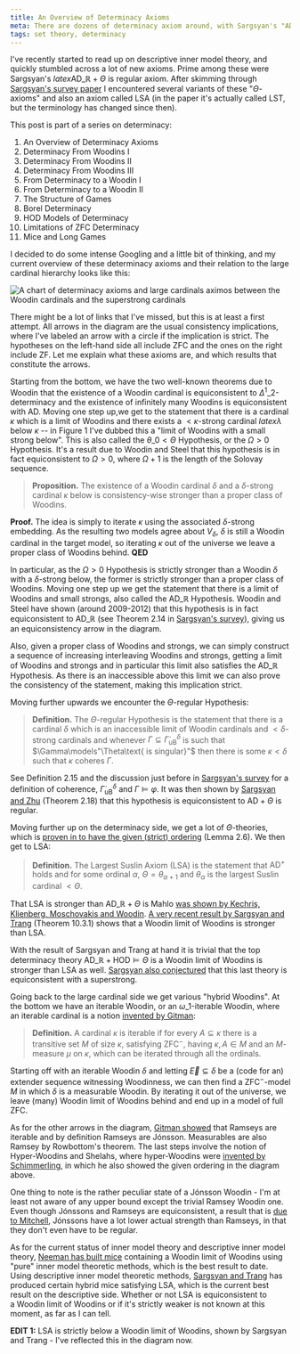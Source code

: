 ```yaml
---
title: An Overview of Determinacy Axioms
meta: There are dozens of determinacy axiom around, with Sargsyan's "AD_R + Theta is regular" axiom perhaps being the most well known. After skimming through Sargsyan's survey paper I encountered several variants of these so-called "Theta-axioms" and also an axiom called LSA. I decided to do some intense Googling and a little bit of thinking, and this is my current overview of these determinacy axioms and their relation to the large cardinal hierarchy.
tags: set theory, determinacy
---
```


I've recently started to read up on descriptive inner model theory, and quickly
stumbled across a lot of new axioms. Prime among these were Sargsyan's $latex
\textsf{AD}\_{\mathbb R} + \Theta\text{ is regular}$ axiom. After skimming through
[Sargsyan's survey paper](https://doi.org/10.2178/bsl.1901010) I encountered several
variants of these "$\Theta$-axioms" and also an axiom called $\textsf{LSA}$ (in the
paper it's actually called $\textsf{LST}$, but the terminology has changed since then).

This post is part of a series on determinacy:

1. An Overview of Determinacy Axioms
2. <router-link to="/posts/2017-01-25-determinacy-from-woodins-i">Determinacy From
   Woodins I</router-link>
3. <router-link to="/posts/2017-02-08-determinacy-from-woodins-ii">Determinacy From
   Woodins II</router-link>
4. <router-link to="/posts/2017-02-22-determinacy-from-woodins-iii">Determinacy From
   Woodins III</router-link>
5. <router-link to="/posts/2017-04-05-from-determinacy-to-a-woodin-i">From Determinacy
   to a Woodin I</router-link>
6. <router-link to="/posts/2017-05-10-from-determinacy-to-a-woodin-ii">From Determinacy
   to a Woodin II</router-link>
7. <router-link to="/posts/2017-05-24-the-structure-of-games">The Structure of
   Games</router-link>
8. <router-link to="/posts/2017-06-07-borel-determinacy">Borel
   Determinacy</router-link>
9. <router-link to="/posts/2017-06-21-hod-models-of-determinacy">HOD Models of
   Determinacy</router-link>
10. <router-link to="/posts/2017-07-14-limitations-of-zfc-determinacy">Limitations of
   ZFC Determinacy</router-link>
11. <router-link to="/posts/2018-08-02-mice-and-long-games">Mice and Long
    Games</router-link>

I decided to do some intense Googling and a little bit of thinking, and my current
overview of these determinacy axioms and their relation to the large cardinal hierarchy
looks like this:

![A chart of determinacy axioms and large cardinals aximos between the Woodin cardinals
and the superstrong cardinals](/src/assets/woodin-to-superstrong.webp)

There might be a lot of links that I've missed, but this is at least a first attempt.
All arrows in the diagram are the usual consistency implications, where I've labeled an
arrow with a circle if the implication is strict. The hypotheses on the left-hand side
all include $\textsf{ZFC}$ and the ones on the right include $\textsf{ZF}$.
Let me explain what these axioms are, and which results that constitute the arrows.

Starting from the bottom, we have the two well-known theorems due to Woodin that the
existence of a Woodin cardinal is equiconsistent to $\Delta^1\_2$-determinacy and
the existence of infinitely many Woodins is equiconsistent with $\textsf{AD}$.
Moving one step up,we get to the statement that there is a cardinal $\kappa$
which is a limit of Woodins and there exists a $<\kappa$-strong cardinal $latex
\lambda$ below $\kappa$ -- in Figure 1 I've dubbed this a "limit of Woodins with
a small strong below". This is also called the $\theta\_0<\Theta$ Hypothesis, or
the $\Omega>0$ Hypothesis. It's a result due to Woodin and Steel that this
hypothesis is in fact equiconsistent to $\Omega>0$, where $\Omega+1$ is the
length of the Solovay sequence.

> **Proposition.** The existence of a Woodin cardinal $\delta$ and a $\delta$-strong
> cardinal $\kappa$ below is consistency-wise stronger than a proper class of Woodins.

**Proof.** The idea is simply to iterate $\kappa$ using the associated $\delta$-strong
embedding. As the resulting two models agree about $V_\delta$, $\delta$ is still a
Woodin cardinal in the target model, so iterating $\kappa$ out of the universe we leave
a proper class of Woodins behind. **QED**

In particular, as the $\Omega>0$ Hypothesis is strictly stronger than a Woodin $\delta$
with a $\delta$-strong below, the former is strictly stronger than a proper class of
Woodins. Moving one step up we get the statement that there is a limit of Woodins and
small strongs, also called the $\textsf{AD}\_{\mathbb R}$ Hypothesis. Woodin and Steel
have shown (around 2009-2012) that this hypothesis is in fact equiconsistent to
$\text{AD}\_{\mathbb R}$ (see Theorem 2.14 in [Sargsyan's
survey](https://doi.org/10.2178/bsl.1901010)), giving us an equiconsistency arrow in
the diagram.

Also, given a proper class of Woodins and strongs, we can simply construct a sequence
of increasing interleaving Woodins and strongs, getting a limit of Woodins and strongs
and in particular this limit also satisfies the $\textsf{AD}\_{\mathbb R}$ Hypothesis.
As there is an inaccessible above this limit we can also prove the consistency of the
statement, making this implication strict.

Moving further upwards we encounter the $\Theta$-regular Hypothesis:

> **Definition.** The $\Theta$-regular Hypothesis is the statement that there is a
> cardinal $\delta$ which is an inaccessible limit of Woodin cardinals and
> $<\delta$-strong cardinals and whenever
> $\Gamma\subseteq\dot{\Gamma}^\delta_{\text{uB}}$ is such that
> $\Gamma\models"\Theta\text{ is singular}"$ then there is some $\kappa<\delta$ such
> that $\kappa$ coheres $\Gamma$.

See Definition 2.15 and the discussion just before in [Sargsyan's
survey](https://doi.org/10.2178/bsl.1901010) for a definition of coherence,
$\dot\Gamma^\delta_{\text{uB}}$ and $\Gamma\models\varphi$. It was then shown by
[Sargsyan and Zhu](https://doi.org/10.2178/bsl.1901010) (Theorem 2.18) that this
hypothesis is equiconsistent to $\textsf{AD}+\Theta\text{ is regular}$.

Moving further up on the determinacy side, we get a lot of $\Theta$-theories, which is
[proven in to have the given (strict) ordering](https://doi.org/10.2178/bsl.1901010)
(Lemma 2.6). We then get to $\textsf{LSA}$:

> **Definition.** The Largest Suslin Axiom (LSA) is the statement that $\textsf{AD}^+$
> holds and for some ordinal $\alpha$, $\Theta=\theta_{\alpha+1}$ and $\theta_\alpha$
> is the largest Suslin cardinal $<\Theta$.

That $\textsf{LSA}$ is stronger than $\textsf{AD}\_{\mathbb R}+\Theta\text{ is Mahlo}$
[was shown by Kechris, Klienberg, Moschovakis and
Woodin](https://doi.org/10.1007/BFb0090236). [A very recent result by Sargsyan and
Trang](https://doi.org/10.48550/arXiv.2112.04396) (Theorem 10.3.1) shows that a Woodin
limit of Woodins is stronger than $\textsf{LSA}$.

With the result of Sargsyan and Trang at hand it is trivial that the top determinacy
theory $\textsf{AD}\_{\mathbb R} + \textsf{HOD}\models\Theta\text{ is a Woodin limit of
Woodins}$ is stronger than $\textsf{LSA}$ as well. [Sargsyan also
conjectured](https://doi.org/10.2178/bsl.1901010) that this last theory is
equiconsistent with a superstrong.

Going back to the large cardinal side we get various "hybrid Woodins". At the bottom we
have an iterable Woodin, or an $\omega\_1$-iterable Woodin, where an iterable cardinal
is a notion [invented by Gitman](https://doi.org/10.2178/jsl/1305810762):

> **Definition.** A cardinal $\kappa$ is iterable if for every $A\subseteq\kappa$ there
> is a transitive set $M$ of size $\kappa$, satisfying $\mathsf{ZFC}^-$, having
> $\kappa,A\in M$ and an $M$-measure $\mu$ on $\kappa$, which can be iterated through
> all the ordinals.

Starting off with an iterable Woodin $\delta$ and letting $\vec E\subseteq\delta$ be a
(code for an) extender sequence witnessing Woodinness, we can then find a
$\mathsf{ZFC^-}$-model $M$ in which $\delta$ is a measurable Woodin. By iterating it
out of the universe, we leave (many) Woodin limit of Woodins behind and end up in a
model of full $\mathsf{ZFC}$.

As for the other arrows in the diagram, [Gitman
showed](https://doi.org/10.2178/jsl/1305810762) that Ramseys are iterable and by
definition Ramseys are Jónsson. Measurables are also Ramsey by Rowbottom's theorem. The
last steps involve the notion of Hyper-Woodins and Shelahs, where hyper-Woodins were
[invented by
Schimmerling](https://www.ams.org/journals/proc/2002-130-11/S0002-9939-02-06455-9/), in
which he also showed the given ordering in the diagram above.

One thing to note is the rather peculiar state of a Jónsson Woodin - I'm at least not
aware of any upper bound except the trivial Ramsey Woodin one. Even though Jónssons and
Ramseys are equiconsistent, a result that is [due to
Mitchell](https://doi.org/10.2307/2586619), Jónssons have a lot lower actual strength
than Ramseys, in that they don't even have to be regular.

As for the current status of inner model theory and descriptive inner model theory,
[Neeman has built mice](https://doi.org/10.1016/S0168-0072(01)00103-8) containing a
Woodin limit of Woodins using "pure" inner model theoretic methods, which is the best
result to date. Using descriptive inner model theoretic methods, [Sargsyan and
Trang](https://doi.org/10.48550/arXiv.2112.04396) has produced certain hybrid mice
satisfying $\textsf{LSA}$, which is the current best result on the descriptive side.
Whether or not $\textsf{LSA}$ is equiconsistent to a Woodin limit of Woodins or if it's
strictly weaker is not known at this moment, as far as I can tell.

**EDIT 1:** $\textsf{LSA}$ is strictly below a Woodin limit of Woodins, shown by
Sargsyan and Trang - I've reflected this in the diagram now.
